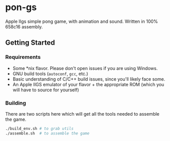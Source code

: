 # pon-gs
Apple IIgs simple pong game, with animation and sound. Written in 100% 658c16 assembly.

## Getting Started

### Requirements

- Some *nix flavor. Please don't open issues if you are using Windows.
- GNU build tools (`autoconf`, `gcc`, etc.)
- Basic understanding of C/C++ build issues, since you'll likely face some.
- An Apple IIGS emulator of your flavor + the appropriate ROM (which you will have to source for yourself)

### Building

There are two scripts here which will get all the tools needed to assemble the game. 

```bash
./build_env.sh # to grab utils
./assemble.sh  # to assemble the game
```